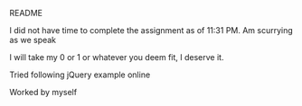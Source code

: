 README

I did not have time to complete the assignment as of 11:31 PM. Am scurrying as we speak

I will take my 0 or 1 or whatever you deem fit, I deserve it.

Tried following jQuery example online

Worked by myself